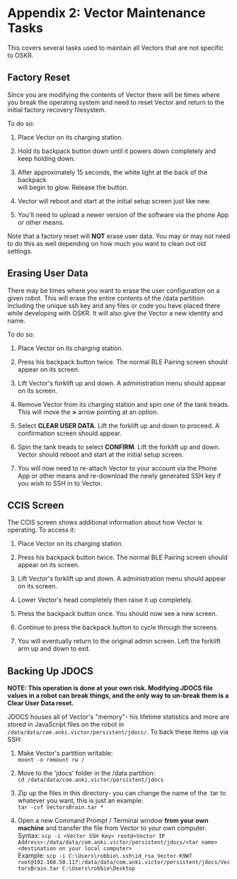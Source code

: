 # Appendix 2: Vector Maintenance Tasks

This covers several tasks used to maintain all Vectors that are not
specific to OSKR.

## Factory Reset

Since you are modifying the contents of Vector there will be times where
you break the operating system and need to reset Vector and return to
the initial factory recovery filesystem.

To do so:

1. Place Vector on its charging station.

2. Hold its backpack button down until it powers down completely and
    keep holding down.

3. After approximately 15 seconds, the white light at the back of the backpack  
will begin to glow. Release the button.

4. Vector will reboot and start at the initial setup screen just like new.

5. You'll need to upload a newer version of the software via the phone
    App or other means.

Note that a factory reset will **NOT** erase user data. You may or may
not need to do this as well depending on how much you want to clean
out old settings.

## Erasing User Data

There may be times where you want to erase the user configuration on a
given robot. This will erase the entire contents of the /data
partition including the unique ssh key and any files or code you have
placed there while developing with OSKR. It will also give the Vector
a new identity and name.

To do so:

1. Place Vector on its charging station.

2. Press his backpack button twice. The normal BLE Pairing screen
    should appear on its screen.

3. Lift Vector's forklift up and down. A administration menu should
    appear on its screen.

4. Remove Vector from its charging station and spin one of the tank
    treads. This will move the **>** arrow pointing at an option.

5. Select **CLEAR USER DATA**. Lift the forklift up and down to
    proceed. A confirmation screen should appear.

6. Spin the tank treads to select **CONFIRM**. Lift the forklift up
    and down. Vector should reboot and start at the initial setup screen.

7. You will now need to re-attach Vector to your account via the Phone
    App or other means and re-download the newly generated SSH key if
    you wish to SSH in to Vector.

## CCIS Screen

The CCIS screen shows additional information about how Vector is
operating. To access it:

1. Place Vector on its charging station.

2. Press his backpack button twice. The normal BLE Pairing screen
    should appear on its screen.

3. Lift Vector's forklift up and down. A administration menu should
    appear on its screen.

4. Lower Vector's head completely then raise it up completely.

5. Press the backpack button once. You should now see a new screen.

6. Continue to press the backpack button to cycle through the screens.

7. You will eventually return to the original admin screen. Left the
    forklift arm up and down to exit.

## Backing Up JDOCS  

**NOTE: This operation is done at your own risk. Modifying JDOCS file values in a robot can break things, and the only way to un-break them is a Clear User Data reset.**  

JDOCS houses all of Vector's "memory"- his lifetime statistics and more are stored in JavaScript files on the robot in `/data/data/com.anki.victor/persistent/jdocs/`. To back these items up via SSH:  

1. Make Vector's partition writable:  
`mount -o remount rw /`  

2. Move to the 'jdocs' folder in the /data partition:  
`cd /data/data/com.anki.victor/persistent/jdocs`  

3. Zip up the files in this directory- you can change the name of the .tar to whatever you want, this is just an example:  
`tar -cvf VectorsBrain.tar *`  

4. Open a new Command Prompt / Terminal window **from your own machine** and transfer the file from Vector to your own computer.  
Syntax: `scp -i <Vector SSH Key> root@<Vector IP Address>:/data/data/com.anki.victor/persistent/jdocs/<tar name> <destination on your local computer>`  
Example: `scp -i C:\Users\robbie\.ssh\id_rsa_Vector-K9W7 root@192.168.50.117:/data/data/com.anki.victor/persistent/jdocs/VectorsBrain.tar C:\Users\robbie\Desktop`  
